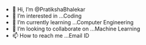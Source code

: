 - 👋 Hi, I’m @PratikshaBhalekar
- 👀 I’m interested in ...Coding 
- 🌱 I’m currently learning ...Computer Engineering
- 💞️ I’m looking to collaborate on ...Machine Learning
- 📫 How to reach me ...Email ID


<!---
PratikshaBhalekar/PratikshaBhalekar is a ✨ special ✨ repository because its `README.md` (this file) appears on your GitHub profile.
You can click the Preview link to take a look at your changes.
--->

